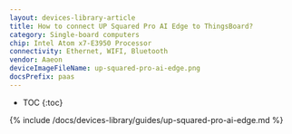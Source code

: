 ```yaml
---
layout: devices-library-article
title: How to connect UP Squared Pro AI Edge to ThingsBoard?
category: Single-board computers
chip: Intel Atom x7-E3950 Processor
connectivity: Ethernet, WIFI, Bluetooth
vendor: Aaeon
deviceImageFileName: up-squared-pro-ai-edge.png
docsPrefix: paas
---
```



* TOC
{:toc}

{% include /docs/devices-library/guides/up-squared-pro-ai-edge.md %}
